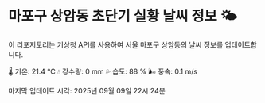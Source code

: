 
# 마포구 상암동 초단기 실황 날씨 정보 🌤️

이 리포지토리는 기상청 API를 사용하여 서울 마포구 상암동의 날씨 정보를 업데이트합니다. 

🌡️ 기온: 21.4 ℃
💧 강수량: 0 mm
💦 습도: 88 %
🌬️ 풍속: 0.1 m/s

마지막 업데이트 시각: 2025년 09월 09일 22시 24분    
